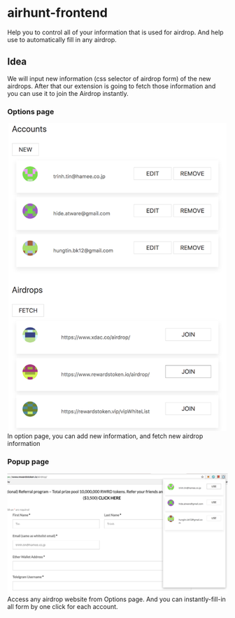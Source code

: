 # airhunt-frontend
Help you to control all of your information that is used for airdrop. 
And help use to automatically fill in any airdrop. 

## Idea
We will input new information (css selector of airdrop form) of the new airdrops.
After that our extension is going to fetch those information and you can use it to join the Airdrop instantly.

### Options page
<div style="text-align:center">
    <img src="resource/options.png" width="500">
</div>
In option page, you can add new information, and fetch new airdrop information

### Popup page

<div style="text-align:center">
    <img src="resource/popup.png" width="600">
</div>
Access any airdrop website from Options page. And you can instantly-fill-in all form by one click for each account.

